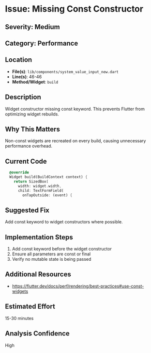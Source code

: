 # Issue: Missing Const Constructor

## Severity: Medium

## Category: Performance

## Location
- **File(s)**: `lib/components/system_value_input_new.dart`
- **Line(s)**: 46-46
- **Method/Widget**: `build`

## Description
Widget constructor missing const keyword. This prevents Flutter from optimizing widget rebuilds.

## Why This Matters
Non-const widgets are recreated on every build, causing unnecessary performance overhead.

## Current Code
```dart
  @override
  Widget build(BuildContext context) {
    return SizedBox( 
      width: widget.width,
      child: TextFormField(
        onTapOutside: (event) {
```

## Suggested Fix
Add const keyword to widget constructors where possible.

## Implementation Steps
1. Add const keyword before the widget constructor
2. Ensure all parameters are const or final
3. Verify no mutable state is being passed

## Additional Resources
- https://flutter.dev/docs/perf/rendering/best-practices#use-const-widgets

## Estimated Effort
15-30 minutes

## Analysis Confidence
High

